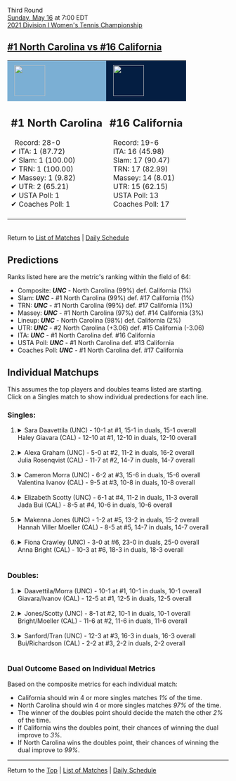 Third Round[](#top)<a name="top"></a>  
[Sunday, May 16](../../schedule/05-16.md) at 7:00 EDT  
[2021 Division I Women's Tennis Championship](../index.md)  
## [#1 North Carolina vs #16 California](https://www.ncaa.com/game/5833695)  

<table><tr style="background-color: #d9d9d9 !important"><td style="background-color: #7BAFD4 !important"><img src="https://www.ncaa.com/sites/default/files/images/logos/schools/n/north-carolina.70.png" width="70" height="70" style="padding: 8px;" /></td><td style="background-color: #041E42 !important"><img src="https://www.ncaa.com/sites/default/files/images/logos/schools/c/california.70.png" width="70" height="70" style="padding: 8px;" /></td></tr><tr>
<td>  

<h2>#1 North Carolina</h2>  
&nbsp; Record: 28-0<br>  
&#10004; ITA: 1 (87.72)<br>  
&#10004; Slam: 1 (100.00)<br>  
&#10004; TRN: 1 (100.00)<br>  
&#10004; Massey: 1 (9.82)<br>  
&#10004; UTR: 2 (65.21)<br>  
&#10004; USTA Poll: 1<br>  
&#10004; Coaches Poll: 1<br>  
<br>  

</td>
<td>  

<h2>#16 California</h2>  
&nbsp; Record: 19-6<br>  
&nbsp; ITA: 16 (45.98)<br>  
&nbsp; Slam: 17 (90.47)<br>  
&nbsp; TRN: 17 (82.99)<br>  
&nbsp; Massey: 14 (8.01)<br>  
&nbsp; UTR: 15 (62.15)<br>  
&nbsp; USTA Poll: 13<br>  
&nbsp; Coaches Poll: 17<br>  
<br>  

</td>
</tr></table>  


<br>Return to [List of Matches](../index.md) &#124; [Daily Schedule](../../schedule/05-16.md)

## Predictions  

Ranks listed here are the metric's ranking within the field of 64:  
- Composite: ***UNC*** - North Carolina (99%) def. California (1%)  
- Slam: ***UNC*** - #1 North Carolina (99%) def. #17 California (1%)  
- TRN: ***UNC*** - #1 North Carolina (99%) def. #17 California (1%)  
- Massey: ***UNC*** - #1 North Carolina (97%) def. #14 California (3%)  
- Lineup: ***UNC*** - North Carolina (98%) def. California (2%)  
- UTR: ***UNC*** - #2 North Carolina (+3.06) def. #15 California (-3.06)  
- ITA: ***UNC*** - #1 North Carolina def. #16 California  
- USTA Poll: ***UNC*** - #1 North Carolina def. #13 California  
- Coaches Poll: ***UNC*** - #1 North Carolina def. #17 California  

## Individual Matchups  
This assumes the top players and doubles teams listed are starting.  
Click on a Singles match to show individual predections for each line.  

### Singles:  

<ol>
<li><details>
<summary markdown="span">Sara Daavettila (UNC) - 10-1 at #1, 15-1 in duals, 15-1 overall<br>Haley Giavara (CAL) - 12-10 at #1, 12-10 in duals, 12-10 overall</summary>
<h4>Predictions</h4><ul>
<li>Composite: <b><i>UNC</i></b> - Daavettila (88%) def. Giavara (12%)</li>  
<li>Slam: <b><i>UNC</i></b> - Daavettila (82%) def. Giavara (18%)</li>  
<li>TRN: <b><i>UNC</i></b> - Daavettila (94%) def. Giavara (6%)</li>  
<li>Massey: <b><i>UNC</i></b> - Daavettila (89%) def. Giavara (11%)</li>  
<li>UTR: <b><i>UNC</i></b> - Daavettila (86%) def. Giavara (14%)</li>  
<li>ITA: <b><i>UNC</i></b> - Daavettila (64.17) def. Giavara (18.44)</li>  
</ul>
</details>&nbsp;</li>
<li><details>
<summary markdown="span">Alexa Graham (UNC) - 5-0 at #2, 11-2 in duals, 16-2 overall<br>Julia Rosenqvist (CAL) - 11-7 at #2, 14-7 in duals, 14-7 overall</summary>
<h4>Predictions</h4><ul>
<li>Composite: <b><i>UNC</i></b> - Graham (88%) def. Rosenqvist (12%)</li>  
<li>Slam: <b><i>UNC</i></b> - Graham (91%) def. Rosenqvist (9%)</li>  
<li>TRN: <b><i>UNC</i></b> - Graham (94%) def. Rosenqvist (6%)</li>  
<li>Massey: <b><i>UNC</i></b> - Graham (82%) def. Rosenqvist (18%)</li>  
<li>UTR: <b><i>UNC</i></b> - Graham (85%) def. Rosenqvist (15%)</li>  
<li>ITA: <b><i>UNC</i></b> - Graham (15.03) def. Rosenqvist (2.23)</li>  
</ul>
</details>&nbsp;</li>
<li><details>
<summary markdown="span">Cameron Morra (UNC) - 6-2 at #3, 15-6 in duals, 15-6 overall<br>Valentina Ivanov (CAL) - 9-5 at #3, 10-8 in duals, 10-8 overall</summary>
<h4>Predictions</h4><ul>
<li>Composite: <b><i>UNC</i></b> - Morra (83%) def. Ivanov (17%)</li>  
<li>Slam: <b><i>UNC</i></b> - Morra (85%) def. Ivanov (15%)</li>  
<li>TRN: <b><i>UNC</i></b> - Morra (84%) def. Ivanov (16%)</li>  
<li>Massey: <b><i>UNC</i></b> - Morra (84%) def. Ivanov (16%)</li>  
<li>UTR: <b><i>UNC</i></b> - Morra (79%) def. Ivanov (21%)</li>  
<li>ITA: <b><i>UNC</i></b> - Morra (20.00) def. Ivanov (1.97)</li>  
</ul>
</details>&nbsp;</li>
<li><details>
<summary markdown="span">Elizabeth Scotty (UNC) - 6-1 at #4, 11-2 in duals, 11-3 overall<br>Jada Bui (CAL) - 8-5 at #4, 10-6 in duals, 10-6 overall</summary>
<h4>Predictions</h4><ul>
<li>Composite: <b><i>UNC</i></b> - Scotty (88%) def. Bui (12%)</li>  
<li>Slam: <b><i>UNC</i></b> - Scotty (89%) def. Bui (11%)</li>  
<li>TRN: <b><i>UNC</i></b> - Scotty (90%) def. Bui (10%)</li>  
<li>Massey: <b><i>UNC</i></b> - Scotty (84%) def. Bui (16%)</li>  
<li>UTR: <b><i>UNC</i></b> - Scotty (89%) def. Bui (11%)</li>  
<li>ITA: <b><i>UNC</i></b> - Scotty (5.93) def. Bui (1.95)</li>  
</ul>
</details>&nbsp;</li>
<li><details>
<summary markdown="span">Makenna Jones (UNC) - 1-2 at #5, 13-2 in duals, 15-2 overall<br>Hannah Viller Moeller (CAL) - 8-5 at #5, 14-7 in duals, 14-7 overall</summary>
<h4>Predictions</h4><ul>
<li>Composite: <b><i>UNC</i></b> - Jones (90%) def. Moeller (10%)</li>  
<li>Slam: <b><i>UNC</i></b> - Jones (91%) def. Moeller (9%)</li>  
<li>TRN: <b><i>UNC</i></b> - Jones (94%) def. Moeller (6%)</li>  
<li>Massey: <b><i>UNC</i></b> - Jones (86%) def. Moeller (14%)</li>  
<li>UTR: <b><i>UNC</i></b> - Jones (87%) def. Moeller (13%)</li>  
<li>ITA: <b><i>UNC</i></b> - Jones (18.39) def. Moeller (1.79)</li>  
</ul>
</details>&nbsp;</li>
<li><details>
<summary markdown="span">Fiona Crawley (UNC) - 3-0 at #6, 23-0 in duals, 25-0 overall<br>Anna Bright (CAL) - 10-3 at #6, 18-3 in duals, 18-3 overall</summary>
<h4>Predictions</h4><ul>
<li>Composite: <b><i>UNC</i></b> - Crawley (88%) def. Bright (12%)</li>  
<li>Slam: <b><i>UNC</i></b> - Crawley (96%) def. Bright (4%)</li>  
<li>TRN: <b><i>UNC</i></b> - Crawley (93%) def. Bright (7%)</li>  
<li>Massey: <b><i>UNC</i></b> - Crawley (80%) def. Bright (20%)</li>  
<li>UTR: <b><i>UNC</i></b> - Crawley (83%) def. Bright (17%)</li>  
<li>ITA: <b><i>UNC</i></b> - Crawley (16.89) def. Bright (2.79)</li>  
</ul>
</details>&nbsp;</li>
</ol>

### Doubles:  

<ol>
<li><details>
<summary markdown="span">Daavettila/Morra (UNC) - 10-1 at #1, 10-1 in duals, 10-1 overall<br>Giavara/Ivanov (CAL) - 12-5 at #1, 12-5 in duals, 12-5 overall</summary>
<br>Sorry, we don't have any metrics for this match
</details>&nbsp;</li>
<li><details>
<summary markdown="span">Jones/Scotty (UNC) - 8-1 at #2, 10-1 in duals, 10-1 overall<br>Bright/Moeller (CAL) - 11-6 at #2, 11-6 in duals, 11-6 overall</summary>
<br>Sorry, we don't have any metrics for this match
</details>&nbsp;</li>
<li><details>
<summary markdown="span">Sanford/Tran (UNC) - 12-3 at #3, 16-3 in duals, 16-3 overall<br>Bui/Richardson (CAL) - 2-2 at #3, 2-2 in duals, 2-2 overall</summary>
<br>Sorry, we don't have any metrics for this match
</details>&nbsp;</li>
</ol>

### Dual Outcome Based on Individual Metrics  
  
Based on the composite metrics for each individual match:  
- California should win 4 or more singles matches *1%* of the time.  
- North Carolina should win 4 or more singles matches *97%* of the time.  
- The winner of the doubles point should decide the match the other *2%* of the time.  
- If California wins the doubles point, their chances of winning the dual improve to *3%*.  
- If North Carolina wins the doubles point, their chances of winning the dual improve to *99%*.  
  
------

Return to the [Top](#top) &#124; [List of Matches](../index.md) &#124; [Daily Schedule](../../schedule/05-16.md)  

